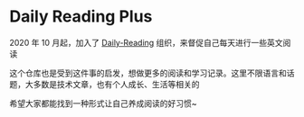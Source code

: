 # Daily Reading Plus

2020 年 10 月起，加入了 [Daily-Reading](https://github.com/daily-reading/daily-reading) 组织，来督促自己每天进行一些英文阅读

这个仓库也是受到这件事的启发，想做更多的阅读和学习记录。这里不限语言和话题，大多数是技术文章，也有个人成长、生活等相关的

希望大家都能找到一种形式让自己养成阅读的好习惯~
